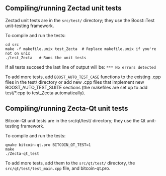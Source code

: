 Compiling/running Zectad unit tests
------------------------------------

Zectad unit tests are in the `src/test/` directory; they
use the Boost::Test unit-testing framework.

To compile and run the tests:

	cd src
	make -f makefile.unix test_Zecta  # Replace makefile.unix if you're not on unix
	./test_Zecta   # Runs the unit tests

If all tests succeed the last line of output will be:
`*** No errors detected`

To add more tests, add `BOOST_AUTO_TEST_CASE` functions to the existing
.cpp files in the test/ directory or add new .cpp files that
implement new BOOST_AUTO_TEST_SUITE sections (the makefiles are
set up to add test/*.cpp to test_Zecta automatically).


Compiling/running Zecta-Qt unit tests
---------------------------------------

Bitcoin-Qt unit tests are in the src/qt/test/ directory; they
use the Qt unit-testing framework.

To compile and run the tests:

	qmake bitcoin-qt.pro BITCOIN_QT_TEST=1
	make
	./Zecta-qt_test

To add more tests, add them to the `src/qt/test/` directory,
the `src/qt/test/test_main.cpp` file, and bitcoin-qt.pro.
